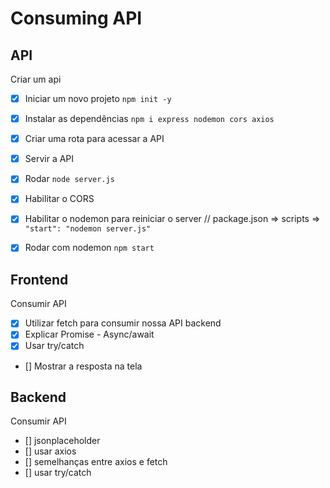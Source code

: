 # Consuming API

## API

Criar um api
- [x] Iniciar um novo projeto  `npm init -y`
- [x] Instalar as dependências `npm i express nodemon cors axios`
- [x] Criar uma rota para acessar a API
- [x] Servir a API
- [x] Rodar `node server.js`
- [x] Habilitar o CORS
- [x] Habilitar o nodemon para reiniciar o server // package.json => scripts => `"start": "nodemon server.js"`
- [x] Rodar com nodemon `npm start`



## Frontend
Consumir API

- [x] Utilizar fetch para consumir nossa API backend
- [x] Explicar Promise - Async/await
- [x] Usar try/catch
- [] Mostrar a resposta na tela

## Backend
Consumir API

- [] jsonplaceholder
- [] usar axios
- [] semelhanças entre axios e fetch
- [] usar try/catch
